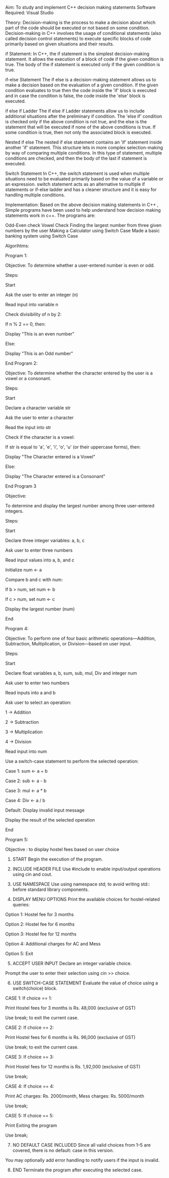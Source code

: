 Aim: To study and implement C++ decision making statements
Software Required:
Visual Studio

Theory:
Decision-making is the process to make a decision about which part of the code should be executed or not based on some condition. Decision-making in C++ involves the usage of conditional statements (also called decision control statements) to execute specific blocks of code primarily based on given situations and their results.


if Statement: In C++, the if statement is the simplest decision-making statement. It allows the execution of a block of code if the given condition is true. The body of the if statement is executed only if the given condition is true.

if-else Statement The if else is a decision-making statement allows us to make a decision based on the evaluation of a given condition. If the given condition evaluates to true then the code inside the 'if' block is executed and in case the condition is false, the code inside the 'else' block is executed.

if else if Ladder The if else if Ladder statements allow us to include additional situations after the preliminary if condition. The 'else if' condition is checked only if the above condition is not true, and the else is the statement that will be executed if none of the above conditions is true. If some condition is true, then not only the associated block is executed.

Nested if else The nested if else statement contains an 'if' statement inside another 'if' statement. This structure lets in more complex selection-making by way of comparing multiple conditions. In this type of statement, multiple conditions are checked, and then the body of the last if statement is executed.

Switch Statement In C++, the switch statement is used when multiple situations need to be evaluated primarily based on the value of a variable or an expression. switch statement acts as an alternative to multiple if statements or if-else ladder and has a cleaner structure and it is easy for handling multiple conditions.

Implementation:
Based on the above decision making statements in C++ , Simple programs have been used to help understand how decision making statements work in c++. The programs are:

Odd-Even check
Vowel Check
Finding the largest number from three given numbers by the user
Making a Calculator using Switch Case
Made a basic banking system using Switch Case


Algorihtms:


Program 1:

Objective: To determine whether a user-entered number is even or odd.

Steps:

Start

Ask the user to enter an integer (n)

Read input into variable n

Check divisibility of n by 2:

If n % 2 == 0, then:

Display "This is an even number"

Else:

Display "This is an Odd number"

End
Program 2:

Objective: To determine whether the character entered by the user is a vowel or a consonant.

Steps:

Start

Declare a character variable str

Ask the user to enter a character

Read the input into str

Check if the character is a vowel:

If str is equal to 'a', 'e', 'i', 'o', 'u' (or their uppercase forms), then:

Display "The Character entered is a Vowel"

Else:

Display "The Character entered is a Consonant"

End
Program 3

Objective:

To determine and display the largest number among three user-entered integers.

Steps:

Start

Declare three integer variables: a, b, c

Ask user to enter three numbers

Read input values into a, b, and c

Initialize num ← a

Compare b and c with num:

If b > num, set num ← b

If c > num, set num ← c

Display the largest number (num)

End

Program 4:

Objective: To perform one of four basic arithmetic operations—Addition, Subtraction, Multiplication, or Division—based on user input.

Steps:

Start

Declare float variables a, b, sum, sub, mul, Div and integer num

Ask user to enter two numbers

Read inputs into a and b

Ask user to select an operation:

1 → Addition

2 → Subtraction

3 → Multiplication

4 → Division

Read input into num

Use a switch-case statement to perform the selected operation:

Case 1: sum ← a + b

Case 2: sub ← a - b

Case 3: mul ← a * b

Case 4: Div ← a / b

Default: Display invalid input message

Display the result of the selected operation

End

Program 5:

Objective : to display hostel fees based on user choice

1. START
Begin the execution of the program.

2. INCLUDE HEADER FILE
Use #include<iostream> to enable input/output operations using cin and cout.

3. USE NAMESPACE
Use using namespace std; to avoid writing std:: before standard library components.

4. DISPLAY MENU OPTIONS
Print the available choices for hostel-related queries:

Option 1: Hostel fee for 3 months

Option 2: Hostel fee for 6 months

Option 3: Hostel fee for 12 months

Option 4: Additional charges for AC and Mess

Option 5: Exit

5. ACCEPT USER INPUT
Declare an integer variable choice.

Prompt the user to enter their selection using cin >> choice.

6. USE SWITCH-CASE STATEMENT
Evaluate the value of choice using a switch(choice) block.

CASE 1:
If choice == 1:

Print Hostel fees for 3 months is Rs. 48,000 (exclusive of GST)

Use break; to exit the current case.

CASE 2:
If choice == 2:

Print Hostel fees for 6 months is Rs. 96,000 (exclusive of GST)

Use break; to exit the current case.

CASE 3:
If choice == 3:

Print Hostel fees for 12 months is Rs. 1,92,000 (exclusive of GST)

Use break;

CASE 4:
If choice == 4:

Print AC charges: Rs. 2000/month, Mess charges: Rs. 5000/month

Use break;

CASE 5:
If choice == 5:

Print Exiting the program

Use break;

7. NO DEFAULT CASE INCLUDED
Since all valid choices from 1–5 are covered, there is no default: case in this version.

You may optionally add error handling to notify users if the input is invalid.

8. END
Terminate the program after executing the selected case.
